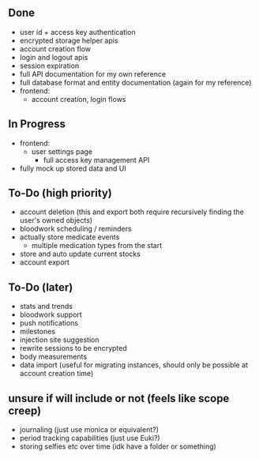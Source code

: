 ## Done
 - user id + access key authentication
 - encrypted storage helper apis
 - account creation flow
 - login and logout apis
 - session expiration
 - full API documentation for my own reference
 - full database format and entity documentation (again for my reference)
 - frontend:
   * account creation, login flows

## In Progress
 - frontend:
   * user settings page
     - full access key management API
 - fully mock up stored data and UI

## To-Do (high priority)
 - account deletion (this and export both require recursively finding the user's owned objects)
 - bloodwork scheduling / reminders
 - actually store medicate events
   * multiple medication types from the start
 - store and auto update current stocks
 - account export

## To-Do (later)
 - stats and trends
 - bloodwork support
 - push notifications
 - milestones
 - injection site suggestion
 - rewrite sessions to be encrypted
 - body measurements
 - data import (useful for migrating instances, should only be possible at account creation time)

## unsure if will include or not (feels like scope creep)
 - journaling (just use monica or equivalent?)
 - period tracking capabilities (just use Euki?)
 - storing selfies etc over time (idk have a folder or something)

